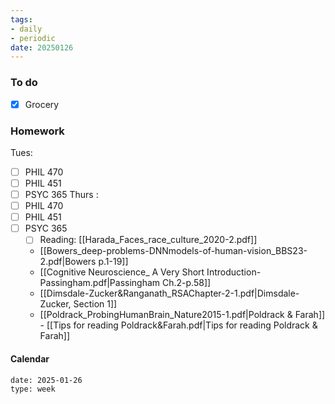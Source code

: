 ```yaml
---
tags:
- daily
- periodic
date: 20250126
---
```


### To do
- [x] Grocery

### Homework
Tues:
- [ ] PHIL 470
- [ ] PHIL 451
- [ ] PSYC 365
Thurs :
- [ ] PHIL 470
- [ ] PHIL 451
- [ ] PSYC 365
	- [ ] Reading: [[Harada_Faces_race_culture_2020-2.pdf]] 
	- [[Bowers_deep-problems-DNNmodels-of-human-vision_BBS23-2.pdf|Bowers p.1-19]]
	- [[Cognitive Neuroscience_ A Very Short Introduction-Passingham.pdf|Passingham Ch.2-p.58]]
	- [[Dimsdale-Zucker&Ranganath_RSAChapter-2-1.pdf|Dimsdale-Zucker, Section 1]]
	- [[Poldrack_ProbingHumanBrain_Nature2015-1.pdf|Poldrack & Farah]] - [[Tips for reading Poldrack&Farah.pdf|Tips for reading Poldrack & Farah]]
#### Calendar
```gEvent
date: 2025-01-26
type: week
```


